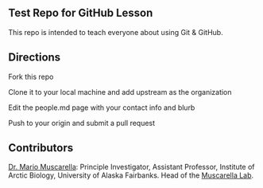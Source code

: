Test Repo for GitHub Lesson
---

This repo is intended to teach everyone about using Git & GitHub.

## Directions

Fork this repo

Clone it to your local machine and add upstream as the organization

Edit the people.md page with your contact info and blurb

Push to your origin and submit a pull request

## Contributors

[Dr. Mario Muscarella](https://muscarellalab.github.io/people/): Principle Investigator, Assistant Professor, Institute of Arctic Biology, University of Alaska Fairbanks. Head of the [Muscarella Lab](https://muscarellalab.github.io/).


